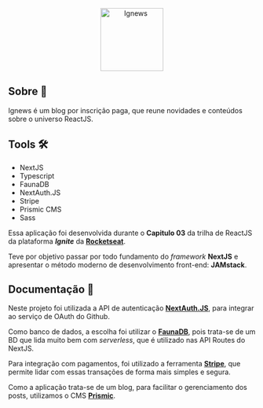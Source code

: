 <div align="center">  
  <img src="https://i.imgur.com/p63yH1b.png" alt="Ignews" width="128" heigh="122" />
</div> 

## Sobre 📣

Ignews é um blog por inscrição paga, que reune novidades e conteúdos sobre o universo ReactJS.

## Tools 🛠️

- NextJS
- Typescript
- FaunaDB
- NextAuth.JS
- Stripe
- Prismic CMS
- Sass

Essa aplicação foi desenvolvida durante o **Capitulo 03** da trilha de ReactJS da plataforma ***Ignite*** da **[Rocketseat](https://www.linkedin.com/school/rocketseat/)**.

Teve por objetivo passar por todo fundamento do *framework* **NextJS** e apresentar o método moderno de desenvolvimento front-end: **JAMstack**.

## Documentação 📄

Neste projeto foi utilizada a API de autenticação [**NextAuth.JS**](https://next-auth.js.org/), para integrar ao serviço de OAuth do Github.

Como banco de dados, a escolha foi utilizar o **[FaunaDB](https://fauna.com/)**, pois trata-se de um BD que lida muito bem com *serverless*, que é utilizado nas API Routes do NextJS.

Para integração com pagamentos, foi utilizado a ferramenta **[Stripe](https://stripe.com/)**, que permite lidar com essas transações de forma mais simples e segura.

Como a aplicação trata-se de um blog, para facilitar o gerenciamento dos posts, utilizamos o CMS **[Prismic](https://prismic.io/)**.
